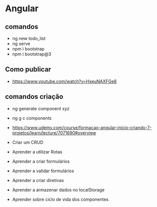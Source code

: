 # Angular
## comandos
* ng new todo_list
* ng serve
* npm i bootstrap
* npm i bootstrap@3

## Como publicar
* https://www.youtube.com/watch?v=HxeuNAXFGe8

## comandos criação
* ng generate component xyz
* ng g c components

* https://www.udemy.com/course/formacao-angular-inicio-criando-7-projetos/learn/lecture/7071690#overview
* Criar um CRUD
* Aprender a utilizar Rotas
* Aprender a criar formulários
* Aprender a validar formulários
* Aprender a criar diretivas
* Aprender a armazenar dados no localStorage
* Aprender sobre ciclo de vida dos componentes